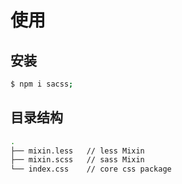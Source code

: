 
# 使用

## 安装

```bash
$ npm i sacss;
```

## 目录结构

```bash
.
├── mixin.less   // less Mixin
├── mixin.scss   // sass Mixin
└── index.css    // core css package
```


